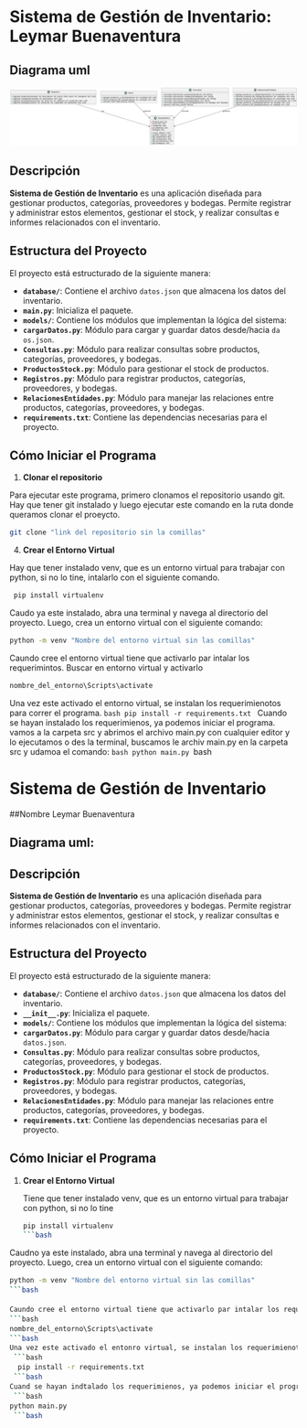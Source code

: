 # Sistema de Gestión de Inventario: Leymar Buenaventura

## Diagrama uml
![diagramaUml](src/static/uml.png )


## Descripción
 **Sistema de Gestión de Inventario** es una aplicación diseñada para gestionar productos, categorías, proveedores y bodegas. Permite registrar y administrar estos elementos, gestionar el stock, y realizar consultas e informes relacionados con el inventario.

## Estructura del Proyecto

El proyecto está estructurado de la siguiente manera:

   - **`database/`**: Contiene el archivo `datos.json` que almacena los datos del inventario.
   - **`main.py`**: Inicializa el paquete.
   - **`models/`**: Contiene los módulos que implementan la lógica del sistema:
  - **`cargarDatos.py`**: Módulo para cargar y guardar datos desde/hacia `da os.json`.
  - **`Consultas.py`**: Módulo para realizar consultas sobre productos, categorías, proveedores, y bodegas.
  - **`ProductosStock.py`**: Módulo para gestionar el stock de productos.
  - **`Registros.py`**: Módulo para registrar productos, categorías, proveedores, y bodegas.
  - **`RelacionesEntidades.py`**: Módulo para manejar las relaciones entre productos, categorías, proveedores, y bodegas.
- **`requirements.txt`**: Contiene las dependencias necesarias para el proyecto.

## Cómo Iniciar el Programa
1. **Clonar el repositorio**
   
Para ejecutar este programa, primero clonamos el repositorio usando git. Hay que tener git instalado y luego ejecutar este comando en la ruta donde queramos clonar el proeycto.
   ```bash
   git clone "link del repositorio sin la comillas"
   ```

4. **Crear el Entorno Virtual**

Hay que tener instalado venv, que es un entorno virtual para trabajar con python, si no lo tine, intalarlo con el siguiente comando.

  ```bash
   pip install virtualenv
  ```


  Caudo ya este instalado, abra una terminal y navega al directorio del proyecto. Luego, crea un entorno virtual con el siguiente comando:

   ```bash
   python -m venv "Nombre del entorno virtual sin las comillas"
   ```
  
 Caundo cree el entorno virtual tiene que activarlo par intalar los requerimintos. Buscar en entorno virtual y activarlo
  ```bash
  nombre_del_entorno\Scripts\activate
  ```
Una vez este activado el entorno virtual, se instalan los requerimienotos para correr el programa.
    ```bash
     pip install -r requirements.txt
    ```
Cuando se hayan instalado los requerimienos, ya podemos iniciar el programa. vamos a la carpeta src y abrimos el archivo main.py con cualquier editor y lo ejecutamos o des la terminal, buscamos le archiv main.py en la carpeta src y udamoa el comando:
    ```bash
   python main.py
     ```bash

# Sistema de Gestión de Inventario

##Nombre Leymar Buenaventura


## Diagrama uml:

## Descripción
 **Sistema de Gestión de Inventario** es una aplicación diseñada para gestionar productos, categorías, proveedores y bodegas. Permite registrar y administrar estos elementos, gestionar el stock, y realizar consultas e informes relacionados con el inventario.

## Estructura del Proyecto

El proyecto está estructurado de la siguiente manera:

   - **`database/`**: Contiene el archivo `datos.json` que almacena los datos del inventario.
   - **`__init__.py`**: Inicializa el paquete.
   - **`models/`**: Contiene los módulos que implementan la lógica del sistema:
  - **`cargarDatos.py`**: Módulo para cargar y guardar datos desde/hacia `datos.json`.
  - **`Consultas.py`**: Módulo para realizar consultas sobre productos, categorías, proveedores, y bodegas.
  - **`ProductosStock.py`**: Módulo para gestionar el stock de productos.
  - **`Registros.py`**: Módulo para registrar productos, categorías, proveedores, y bodegas.
  - **`RelacionesEntidades.py`**: Módulo para manejar las relaciones entre productos, categorías, proveedores, y bodegas.
- **`requirements.txt`**: Contiene las dependencias necesarias para el proyecto.

## Cómo Iniciar el Programa

1. **Crear el Entorno Virtual**

   Tiene que tener instalado venv, que es un entorno virtual para trabajar con python, si no lo tine 

    ```bash
    pip install virtualenv
    ```bash

  Caudno ya este instalado, abra una terminal y navega al directorio del proyecto. Luego, crea un entorno virtual con el siguiente comando:

   ```bash
   python -m venv "Nombre del entorno virtual sin las comillas"
   ```bash
  
 Caundo cree el entorno virtual tiene que activarlo par intalar los requerimintos. Buscar en entorno virtual y activarlo
  ```bash
  nombre_del_entorno\Scripts\activate
  ```bash
Una vez este activado el entonro virtual, se instalan los requerimienotos para correr el programa
    ```bash
     pip install -r requirements.txt
    ```bash
Cuand se hayan indtalado los requerimienos, ya podemos iniciar el programa. vamos a la carpeta src y abrimos el archivo main.py con cualquier editor y lo ejecutamos o des la terminal, buscamos le archiv main.py en la carpeta src y udamoa el comando:
    ```bash
   python main.py
    ```bash

